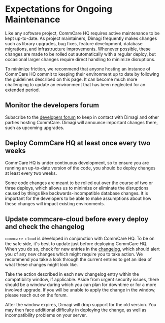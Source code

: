 # Expectations for Ongoing Maintenance

Like any software project, CommCare HQ requires active maintenance to be kept
up-to-date. As project maintainers, Dimagi frequently makes changes such as
library upgrades, bug fixes, feature development, database migrations, and
infrastructure improvements. Whenever possible, these changes are made to be
rolled out automatically with a regular deploy, but occasional larger changes
require direct handling to minimize disruptions.

To minimize friction, we recommend that anyone hosting an instance of CommCare HQ
commit to keeping their environment up to date by following the guidelines
described on this page. It can become much more challenging to update an
environment that has been neglected for an extended period.


## Monitor the developers forum

Subscribe to the [developers forum](https://forum.dimagi.com/c/developers/5) to
keep in contact with Dimagi and other parties hosting CommCare. Dimagi will
announce important changes there, such as upcoming upgrades.


## Deploy CommCare HQ at least once every two weeks

CommCare HQ is under continuous development, so to ensure you are running an
up-to-date version of the code, you should be deploy changes at least every two
weeks.

Some code changes are meant to be rolled out over the course of two or three
deploys, which allows us to minimize or eliminate the disruptions caused by
things like backwards-incompatible database changes. It is important for the
developers to be able to make assumptions about how these changes will impact
existing environments.


## Update commcare-cloud before every deploy and check the changelog

`commcare-cloud` is developed in conjunction with CommCare HQ. To be on the safe
side, it's best to update just before deploying CommCare HQ. When you do so,
check for new entries in the [changelog](https://commcare-cloud.readthedocs.io/en/latest/changelog/index.html),
which should alert you of any new changes which might require you to take
action. We recommend you take a look through the current entries to get an idea
of what these changes might look like.

Take the action described in each new changelog entry within the compatibility
window, if applicable. Aside from urgent security issues, there should be a
window during which you can plan for downtime or for a more involved upgrade. If
you will be unable to apply the change in the window, please reach out on the
forum.

After the window expires, Dimagi will drop support for the old version. You may
then face additional difficulty in deploying the change, as well as
incompatibility problems on your server.
